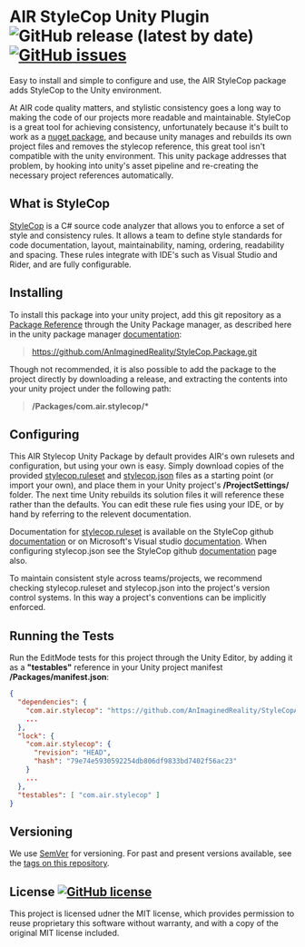 AIR StyleCop Unity Plugin 
![GitHub release (latest by date)](https://img.shields.io/github/v/release/AnImaginedReality/StyleCop.Package)
[![GitHub issues](https://img.shields.io/github/issues/AnImaginedReality/StyleCop.Package)](https://github.com/AnImaginedReality/StyleCop.Package/issues)
=====================
Easy to install and simple to configure and use, the AIR StyleCop package adds StyleCop to the Unity environment.

At AIR code quality matters, and stylistic consistency goes a long way to making the code of our projects more readable and maintainable. StyleCop is a great tool for achieving consistency, unfortunately because it's built to work as a [nuget package](https://www.nuget.org/packages/StyleCop.Analyzers/), and because unity manages and rebuilds its own project files and removes the stylecop reference, this great tool isn't compatible with the unity environment. This unity package addresses that problem, by hooking into unity's asset pipeline and re-creating the necessary project references automatically. 

## What is StyleCop

[StyleCop](https://github.com/DotNetAnalyzers/StyleCopAnalyzers) is a C# source code analyzer that allows you to enforce a set of style and consistency rules. It allows a team to define style standards for code documentation, layout, maintainability, naming, ordering, readability and spacing. These rules integrate with IDE's such as Visual Studio and Rider, and are fully configurable.

## Installing

To install this package into your unity project, add this git repository as a [Package Reference](https://docs.unity3d.com/Manual/upm-git.html) through the Unity Package manager, as described here in the unity package manager [documentation](https://docs.unity3d.com/Manual/upm-ui-giturl.html):
> https://github.com/AnImaginedReality/StyleCop.Package.git

Though not recommended, it is also possible to add the package to the project directly by downloading a release, and extracting the contents into your unity project under the following path:
> __/Packages/com.air.stylecop/*__

## Configuring

This AIR Stylecop Unity Package by default provides AIR's own rulesets and configuration, but using your own is easy. Simply download copies of the provided [stylecop.ruleset][1] and [stylecop.json][2] files as a starting point (or import your own), and place them in your Unity project's **/ProjectSettings/** folder. The next time Unity rebuilds its solution files it will reference these rather than the defaults. You can edit these rule fies using your IDE, or by hand by referring to the relevent documentation.

Documentation for [stylecop.ruleset][1] is available on the StyleCop github [documentation][3] or on Microsoft's Visual studio [documentation][5]. When configuring stylecop.json see the StyleCop github [documentation][4] page also. 

[1]: https://github.com/AnImaginedReality/StyleCop.Package/blob/master/stylecop.ruleset
[2]: https://github.com/AnImaginedReality/StyleCop.Package/blob/master/stylecop.json
[3]: https://github.com/DotNetAnalyzers/StyleCopAnalyzers/tree/master/documentation
[4]: https://github.com/DotNetAnalyzers/StyleCopAnalyzers/blob/master/documentation/Configuration.md#getting-started-with-stylecopjson
[5]: https://docs.microsoft.com/en-us/visualstudio/code-quality/rule-set-reference?view=vs-2019

To maintain consistent style across teams/projects, we recommend checking stylecop.ruleset and stylecop.json into the project's version control systems. In this way a project's conventions can be implicitly enforced.

## Running the Tests

Run the EditMode tests for this project through the Unity Editor, by adding it as a **"testables"** reference in your Unity project manifest **/Packages/manifest.json**:

```json
{
  "dependencies": {
    "com.air.stylecop": "https://github.com/AnImaginedReality/StyleCopAnalyzers.Package.git",
    ...
  },
  "lock": {
    "com.air.stylecop": {
      "revision": "HEAD",
      "hash": "79e74e5930592254db806df9833bd7402f56ac23"
    }
    ...
  },
  "testables": [ "com.air.stylecop" ]
}

```

## Versioning
We use [SemVer](http://semver.org/) for versioning. For past and present versions available, see the [tags on this repository](https://github.com/AnImaginedReality/StyleCop.Package/tags). 

## License [![GitHub license](https://img.shields.io/github/license/mashape/apistatus.svg)](https://github.com/AnImaginedReality/StyleCop.Package/blob/master/LICENSE)
This project is licensed udner the MIT license, which provides permission to reuse proprietary this software without warranty, and with a copy of the original MIT license included. 

